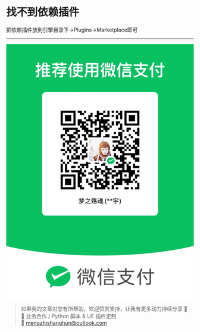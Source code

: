 # 找不到依赖插件

把依赖插件放到引擎目录下->Plugins->Marketplace即可

---

![微信支付](https://raw.githubusercontent.com/mengzhishanghun/mengzhishanghun/main/PayCodes/WeChatPay.jpg)

> 如果我的文章对您有所帮助，欢迎赞赏支持，让我有更多动力持续分享 🙏  
> 💼 业务合作 / Python 脚本 & UE 插件定制  
> 📧 [mengzhishanghun@outlook.com](mengzhishanghun@outlook.com)